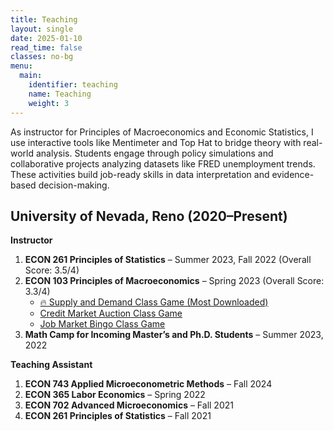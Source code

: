 ```yaml
---
title: Teaching
layout: single
date: 2025-01-10
read_time: false
classes: no-bg
menu:
  main:
    identifier: teaching
    name: Teaching
    weight: 3
---
```


As instructor for Principles of Macroeconomics and Economic Statistics, I use interactive tools like Mentimeter and Top Hat to bridge theory with real-world analysis. Students engage through policy simulations and collaborative projects analyzing datasets like FRED unemployment trends. These activities build job-ready skills in data interpretation and evidence-based decision-making.

## University of Nevada, Reno (2020–Present)

**Instructor**

1. **ECON 261 Principles of Statistics** – Summer 2023, Fall 2022 (Overall Score: 3.5/4)  
2. **ECON 103 Principles of Macroeconomics** – Spring 2023 (Overall Score: 3.3/4)  
   - [🔥 Supply and Demand Class Game (Most Downloaded)](https://KerrLyu.github.io/teaching/econ_103/supply_and_demand/)
   - [Credit Market Auction Class Game](https://KerrLyu.github.io/teaching/econ_103/credit_market_auction/)
   - [Job Market Bingo Class Game](https://KerrLyu.github.io/teaching/econ_103/job_market_bingo/)  
3. **Math Camp for Incoming Master’s and Ph.D. Students** – Summer 2023, 2022

**Teaching Assistant**

1. **ECON 743 Applied Microeconometric Methods** – Fall 2024  
2. **ECON 365 Labor Economics** – Spring 2022  
3. **ECON 702 Advanced Microeconomics** – Fall 2021  
4. **ECON 261 Principles of Statistics** – Fall 2021
